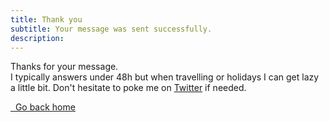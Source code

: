 ```yaml
---
title: Thank you
subtitle: Your message was sent successfully.
description:
---
```


Thanks for your message.  
<i class="far fa-watch"></i> I typically answers under 48h but when travelling or holidays I can get lazy a little bit. Don't hesitate to poke me on <i class="fab fa-twitter" aria-hidden="true"></i> [Twitter](https://twitter.com/clawfire) if needed.

<a href="/" class="button"><i class="fas fa-house-return"></i>  Go back home</a>
